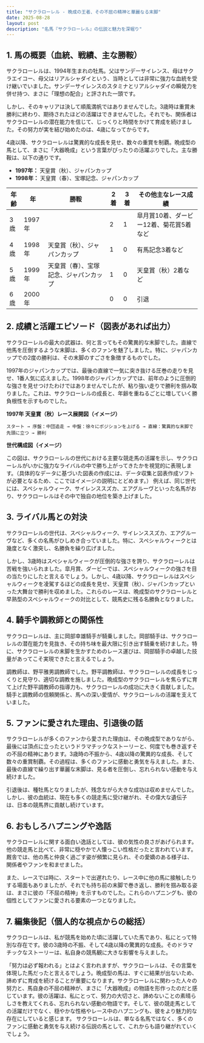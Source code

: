 ```yaml
---
title: "サクラローレル - 晩成の王者、その不屈の精神と華麗なる末脚"
date: 2025-08-28
layout: post
description: "名馬『サクラローレル』の伝説と魅力を深堀り"
---
```


## 1. 馬の概要（血統、戦績、主な勝鞍）

サクラローレルは、1994年生まれの牡馬。父はサンデーサイレンス、母はサクラエイコー、母父はリアルシャダイという、当時としては非常に強力な血統を受け継いでいました。サンデーサイレンスのスタミナとリアルシャダイの瞬発力を併せ持つ、まさに「理想の配合」と評された一頭です。

しかし、そのキャリアは決して順風満帆ではありませんでした。3歳時は重賞未勝利に終わり、期待されたほどの活躍はできませんでした。それでも、関係者はサクラローレルの潜在能力を信じて、じっくりと時間をかけて育成を続けました。その努力が実を結び始めたのは、4歳になってからです。

4歳以降、サクラローレルは驚異的な成長を見せ、数々の重賞を制覇。晩成型の馬として、まさに「大器晩成」という言葉がぴったりの活躍ぶりでした。主な勝鞍は、以下の通りです。

* **1997年：**  天皇賞（秋）、ジャパンカップ
* **1998年：**  天皇賞（春）、宝塚記念、ジャパンカップ


| 年齢 | 年 | 勝鞍 | 2着 | 3着 | その他主なレース成績 |
|---|---|---|---|---|---|
| 3歳 | 1997年 |  | 2 | 1 | 皐月賞10着、ダービー12着、菊花賞5着など |
| 4歳 | 1998年 | 天皇賞（秋）、ジャパンカップ | 1 | 0 |  有馬記念3着など |
| 5歳 | 1999年 | 天皇賞（春）、宝塚記念、ジャパンカップ | 1 | 0 |  天皇賞（秋）2着など |
| 6歳 | 2000年 |  | 0 | 0 |  引退 |


## 2. 成績と活躍エピソード（図表があれば出力）

サクラローレルの最大の武器は、何と言ってもその驚異的な末脚でした。直線で他馬を圧倒するような末脚は、多くのファンを魅了しました。特に、ジャパンカップでの2度の勝利は、その末脚のすごさを象徴するものでした。

1997年のジャパンカップでは、最後の直線で一気に突き抜ける圧巻の走りを見せ、1番人気に応えました。1998年のジャパンカップでは、前年のように圧倒的な強さを見せつけたわけではありませんでしたが、粘り強い走りで勝利を掴み取りました。これは、サクラローレルの成長と、年齢を重ねるごとに増していく勝負根性を示すものでした。

**1997年 天皇賞（秋）レース展開図（イメージ）**

```
スタート → 序盤：中団追走 → 中盤：徐々にポジションを上げる → 直線：驚異的な末脚で先頭に立つ → 勝利
```


**世代構成図（イメージ）**

この図は、サクラローレルの世代における主要な競走馬の活躍を示し、サクラローレルがいかに強力なライバルの中で勝ち上がってきたかを視覚的に表現します。（具体的なデータに基づいた図表の作成には、データ収集と図表作成ソフトが必要となるため、ここではイメージの説明にとどめます。）  例えば、同じ世代には、スペシャルウィーク、サイレンススズカ、エアグルーヴといった名馬がおり、サクラローレルはその中で独自の地位を築き上げました。


## 3. ライバル馬との対決

サクラローレルの世代は、スペシャルウィーク、サイレンススズカ、エアグルーヴなど、多くの名馬がひしめき合っていました。特に、スペシャルウィークとは幾度となく激突し、名勝負を繰り広げました。

しかし、3歳時はスペシャルウィークが圧倒的な強さを誇り、サクラローレルは苦戦を強いられました。皐月賞、ダービーでは、スペシャルウィークの強さを目の当たりにしたと言えるでしょう。しかし、4歳以降、サクラローレルはスペシャルウィークを凌駕するほどの成長を見せ、天皇賞（秋）、ジャパンカップといった大舞台で勝利を収めました。これらのレースは、晩成型のサクラローレルと早熟型のスペシャルウィークの対比として、競馬史に残る名勝負となりました。


## 4. 騎手や調教師との関係性

サクラローレルは、主に岡部幸雄騎手が騎乗しました。岡部騎手は、サクラローレルの潜在能力を見抜き、その持ち味を最大限に引き出す騎乗を続けました。特に、サクラローレルの末脚を生かすためのレース運びは、岡部騎手の卓越した技量があってこそ実現できたと言えるでしょう。

調教師は、野平雅男調教師でした。野平調教師は、サクラローレルの成長をじっくりと見守り、適切な調教を施しました。晩成型のサクラローレルを焦らずに育て上げた野平調教師の指導力も、サクラローレルの成功に大きく貢献しました。  騎手と調教師の信頼関係と、馬への深い愛情が、サクラローレルの活躍を支えていました。


## 5. ファンに愛された理由、引退後の話

サクラローレルが多くのファンから愛された理由は、その晩成型でありながら、最後には頂点に立ったというドラマチックなストーリーと、何度でも巻き返すその不屈の精神にあります。3歳時の不振から、4歳以降の驚異的な成長、そして数々の重賞制覇。その過程は、多くのファンに感動と勇気を与えました。また、最後の直線で繰り出す華麗な末脚は、見る者を圧倒し、忘れられない感動を与え続けました。

引退後は、種牡馬となりましたが、残念ながら大きな成功は収めませんでした。しかし、彼の血統は、現在も多くの競走馬に受け継がれ、その偉大な遺伝子は、日本の競馬界に貢献し続けています。


## 6. おもしろハプニングや逸話

サクラローレルに関する面白い逸話としては、彼の気性の良さがあげられます。他の競走馬と比べて、非常に穏やかで人懐っこい性格だったと言われています。厩舎では、他の馬と仲良く過ごす姿が頻繁に見られ、その愛嬌のある様子は、関係者やファンを和ませました。

また、レースでは時に、スタートで出遅れたり、レース中に他の馬に接触したりする場面もありましたが、それでも持ち前の末脚で巻き返し、勝利を掴み取る姿は、まさに彼の「不屈の精神」を示すものでした。これらのハプニングも、彼の個性としてファンに愛される要素の一つとなりました。


## 7. 編集後記（個人的な視点からの総括）

サクラローレルは、私が競馬を始めた頃に活躍していた馬であり、私にとって特別な存在です。彼の3歳時の不振、そして4歳以降の驚異的な成長。そのドラマチックなストーリーは、私自身の競馬観に大きな影響を与えました。

「努力は必ず報われる」とはよく言われますが、サクラローレルは、その言葉を体現した馬だったと言えるでしょう。晩成型の馬は、すぐに結果が出ないため、諦めずに育成を続けることが重要になります。サクラローレルに関わった人々の努力と、馬自身の不屈の精神が、まさに「大器晩成」の物語を形作ったのだと感じています。彼の活躍は、私にとって、努力の大切さと、諦めないことの素晴らしさを教えてくれる、忘れられない感動の物語です。そして、彼の競走馬としての活躍だけでなく、穏やかな性格やレース中のハプニングも、彼をより魅力的な存在にしていると感じます。  サクラローレルは、単なる名馬ではなく、多くのファンに感動と勇気を与え続ける伝説の馬として、これからも語り継がれていくでしょう。
